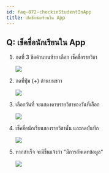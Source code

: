```yaml
---
id: faq-072-checkinStudentInApp
title: เช็คชื่อนักเรียนใน App
---
```


## Q: เช็คชื่อนักเรียนใน App

1. กดที่ 3 ขีดด้านบนซ้าย เลือก เช็คชื่อรายวิชา

    ![](/img/manual/faq/72-1.gif)

2. กดที่ปุ่ม (+) ด้านบนขวา

    ![](/img/manual/faq/72-2.jpg)

3. เลือกวันที่ จะแสดงคาบรายวิชาของวันที่เลืิอก

    ![](/img/manual/faq/72-3.jpg)

4. เช็คขื่อนักเรียนของรายวิชานั้น และกดบันทึก

    ![](/img/manual/faq/72-4.jpg)

5. หากสำเร็จ จะมีขึ้นแจ้งว่า "มีการอัพเดทข้อมูล"

    ![](/img/manual/faq/72-5.jpg)